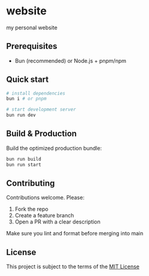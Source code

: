 # website

my personal website

<!-- ![screenshot of keircn.com](https://r2.e-z.host/ca19848c-de8c-4cae-9a10-858d6fd864b7/k75pfeqy.png) -->

## Prerequisites

- Bun (recommended) or Node.js + pnpm/npm

## Quick start

```bash
# install dependencies
bun i # or pnpm

# start development server
bun run dev
```

## Build & Production

Build the optimized production bundle:

```bash
bun run build
bun run start
```

## Contributing

Contributions welcome. Please:

1. Fork the repo
2. Create a feature branch
3. Open a PR with a clear description

Make sure you lint and format before merging into main

## License

This project is subject to the terms of the [MIT License](./LICENSE)

